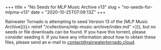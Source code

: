 +++
title = "No Seeds for MLP Music Archive v13"
slug = "no-seeds-for-mlpma-v13"
date = "2020-10-25T07:09:13Z"
+++

Rainwater Tornado is attempting to seed Version 13 of the [MLP Music Archive]({{< relref "/collections/mlp-music-archive/index.md" >}}), but no seeds or file downloads can be found. If you have this torrent, please consider seeding it. If you have any information about how to obtain these files, please send an e-mail to <contact@rainwatertornado.cloud>.